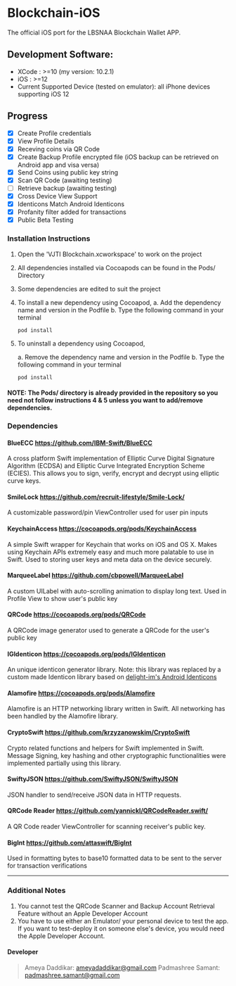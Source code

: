 # Blockchain-iOS

The official iOS port for the LBSNAA Blockchain Wallet APP.

## Development Software:
- XCode : >=10 (my version: 10.2.1)
- iOS   : >=12
- Current Supported Device (tested on emulator): all iPhone devices supporting iOS 12 


## Progress
- [x] Create Profile credentials
- [x] View Profile Details
- [x] Receving coins via QR Code
- [x] Create Backup Profile encrypted file (iOS backup can be retrieved on Android app and visa versa)
- [x] Send Coins using public key string
- [x] Scan QR Code (awaiting testing)
- [ ] Retrieve backup (awaiting testing)
- [X] Cross Device View Support
- [X] Identicons Match Android Identicons
- [X] Profanity filter added for transactions
- [x] Public Beta Testing

### Installation Instructions
1. Open the 'VJTI Blockchain.xcworkspace' to work on the project
2. All dependencies installed via Cocoapods can be found in the Pods/ Directory
3. Some dependencies are edited to suit the project
4. To install a new dependency using Cocoapod, 
   a. Add the dependency name and version in the Podfile 
   b. Type the following command in your terminal
   ```
   pod install
   ```
5. To uninstall a dependency using Cocoapod, 
   
      a. Remove the dependency name and version in the Podfile 
      b. Type the following command in your terminal
   
   ```
   pod install
   ```

#### NOTE: The Pods/ directory is already provided in the repository so you need not follow instructions 4 & 5 unless you want to add/remove dependencies.

### Dependencies

#### BlueECC https://github.com/IBM-Swift/BlueECC
A cross platform Swift implementation of Elliptic Curve Digital Signature Algorithm (ECDSA) and Elliptic Curve Integrated Encryption Scheme (ECIES). This allows you to sign, verify, encrypt and decrypt using elliptic curve keys.


#### SmileLock https://github.com/recruit-lifestyle/Smile-Lock/
A customizable password/pin ViewController used for user pin inputs

#### KeychainAccess https://cocoapods.org/pods/KeychainAccess
A simple Swift wrapper for Keychain that works on iOS and OS X. Makes using Keychain APIs extremely easy and much more palatable to use in Swift. Used to storing user keys and meta data on the device securely.

#### MarqueeLabel https://github.com/cbpowell/MarqueeLabel
A custom UILabel with auto-scrolling animation to display long text. Used in Profile View to show user's public key

#### QRCode https://cocoapods.org/pods/QRCode
A QRCode image generator used to generate a QRCode for the user's public key

#### IGIdenticon https://cocoapods.org/pods/IGIdenticon
An unique identicon generator library. Note: this library was replaced by a custom made Identicon library based on [delight-im's Android Identicons](https://github.com/delight-im/Android-Identicons)

#### Alamofire https://cocoapods.org/pods/Alamofire
Alamofire is an HTTP networking library written in Swift. All networking has been handled by the Alamofire library.

#### CryptoSwift https://github.com/krzyzanowskim/CryptoSwift
Crypto related functions and helpers for Swift implemented in Swift. Message Signing, key hashing and other cryptographic functionalities were implemented partially using this library.

#### SwiftyJSON https://github.com/SwiftyJSON/SwiftyJSON
JSON handler to send/receive JSON data in HTTP requests.

#### QRCode Reader https://github.com/yannickl/QRCodeReader.swift/
A QR Code reader ViewController for scanning receiver's public key.

#### BigInt https://github.com/attaswift/BigInt
Used in formatting bytes to base10 formatted data to be sent to the server for transaction verifications

---

### Additional Notes
1. You cannot test the QRCode Scanner and Backup Account Retrieval Feature without an Apple Developer Account
2. You have to use either an Emulator/ your personal device to test the app. If you want to test-deploy it on someone else's device, you would need the Apple Developer Account.

#### Developer
> Ameya Daddikar: ameyadaddikar@gmail.com
> Padmashree Samant: padmashree.samant@gmail.com

